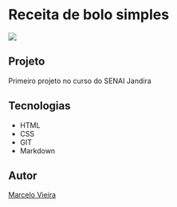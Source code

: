 # Receita de bolo simples

![](./img/galeria.png)

## Projeto

Primeiro projeto no curso do SENAI Jandira

## Tecnologias

* HTML
* CSS
* GIT
* Markdown

## Autor

[Marcelo Vieira](https://www.linkedin.com/in/marcelovieirasilva/)